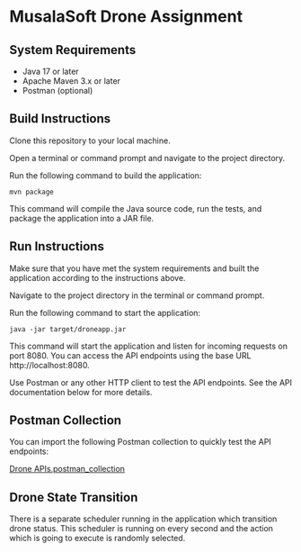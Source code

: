 # MusalaSoft Drone Assignment

## System Requirements
- Java 17 or later
- Apache Maven 3.x or later
- Postman (optional)

## Build Instructions
Clone this repository to your local machine.

Open a terminal or command prompt and navigate to the project directory.

Run the following command to build the application:

```
mvn package
```
This command will compile the Java source code, run the tests, and package the application into a JAR file.

## Run Instructions
Make sure that you have met the system requirements and built the application according to the instructions above.

Navigate to the project directory in the terminal or command prompt.

Run the following command to start the application:
```
java -jar target/droneapp.jar
```
This command will start the application and listen for incoming requests on port 8080. You can access the API endpoints using the base URL http://localhost:8080.

Use Postman or any other HTTP client to test the API endpoints. See the API documentation below for more details.

## Postman Collection
You can import the following Postman collection to quickly test the API endpoints:

[Drone APIs.postman_collection](https://github.com/PasanBhanu/drone-app-assignment/blob/master/postman/Drone%20APIs.postman_collection.json)

## Drone State Transition
There is a separate scheduler running in the application which transition drone status. This scheduler is running on every second and the action which is going to execute is randomly selected. 